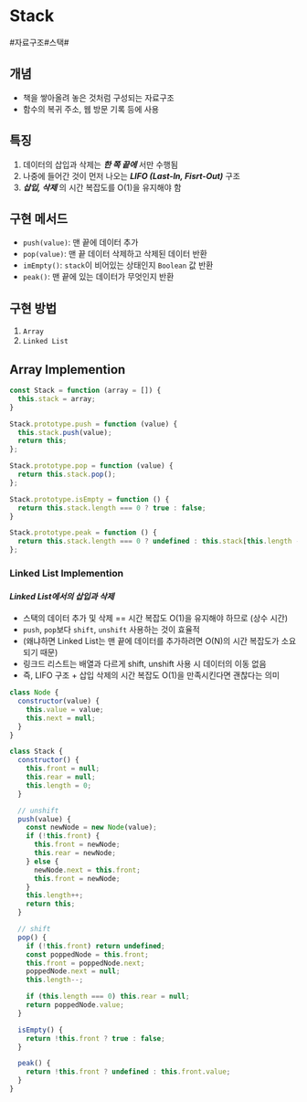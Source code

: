 # Stack

#자료구조#스택#

## 개념
- 책을 쌓아올려 놓은 것처럼 구성되는 자료구조
- 함수의 복귀 주소, 웹 방문 기록 등에 사용

## 특징
1. 데이터의 삽입과 삭제는 **_한 쪽 끝에_** 서만 수행됨
2. 나중에 들어간 것이 먼저 나오는 **_LIFO (Last-In, Fisrt-Out)_** 구조
3. **_삽입, 삭제_** 의 시간 복잡도를 O(1)을 유지해야 함

## 구현 메서드
- `push(value)`: 맨 끝에 데이터 추가
- `pop(value)`: 맨 끝 데이터 삭제하고 삭제된 데이터 반환
- `imEmpty()`: `stack`이 비어있는 상태인지 `Boolean` 값 반환
- `peak()`: 맨 끝에 있는 데이터가 무엇인지 반환

## 구현 방법
1. `Array`
2. `Linked List`

## Array Implemention
```js
const Stack = function (array = []) {
  this.stack = array;
}

Stack.prototype.push = function (value) {
  this.stack.push(value);
  return this;
};

Stack.prototype.pop = function (value) {
  return this.stack.pop();
};

Stack.prototype.isEmpty = function () {
  return this.stack.length === 0 ? true : false;
}

Stack.prototype.peak = function () {
  return this.stack.length === 0 ? undefined : this.stack[this.length - 1]
};
```

### Linked List Implemention

#### **_Linked List에서의 삽입과 삭제_**
- 스택의 데이터 추가 및 삭제 == 시간 복잡도 O(1)을 유지해야 하므로 (상수 시간)
- `push`, `pop`보다 `shift`, `unshift` 사용하는 것이 효율적
- (왜냐하면 Linked List는 맨 끝에 데이터를 추가하려면 O(N)의 시간 복잡도가 소요되기 때문)
- 링크드 리스트는 배열과 다르게 shift, unshift 사용 시 데이터의 이동 없음
- 즉, LIFO 구조 + 삽입 삭제의 시간 복잡도 O(1)을 만족시킨다면 괜찮다는 의미

```js
class Node {
  constructor(value) {
    this.value = value;
    this.next = null;
  }
}

class Stack {
  constructor() {
    this.front = null;
    this.rear = null;
    this.length = 0;
  }

  // unshift
  push(value) {
    const newNode = new Node(value);
    if (!this.front) {
      this.front = newNode;
      this.rear = newNode;
    } else {
      newNode.next = this.front;
      this.front = newNode;
    }
    this.length++;
    return this;
  }

  // shift
  pop() {
    if (!this.front) return undefined;
    const poppedNode = this.front;
    this.front = poppedNode.next;
    poppedNode.next = null;
    this.length--;

    if (this.length === 0) this.rear = null;
    return poppedNode.value;
  }

  isEmpty() {
    return !this.front ? true : false;
  }

  peak() {
    return !this.front ? undefined : this.front.value;
  }
}
```
